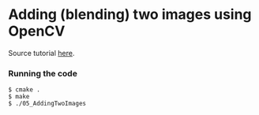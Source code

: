 # Adding (blending) two images using OpenCV

Source tutorial [here](https://docs.opencv.org/master/d5/dc4/tutorial_adding_images.html).

### Running the code
```
$ cmake .
$ make
$ ./05_AddingTwoImages
```
